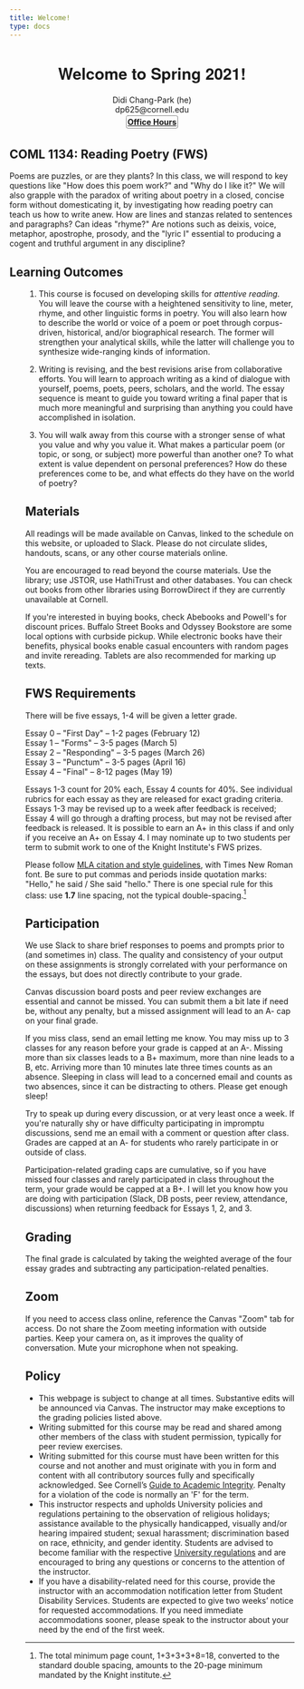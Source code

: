 ```yaml
---
title: Welcome!
type: docs
---
```


<h1 style="text-align:center; font-family: Helvetica Neue"> Welcome to Spring 2021!</h1>

<div style="text-align:center">
Didi Chang-Park (he)<br>
dp625@cornell.edu<br>  
<a href="https://calendly.com/dp625" style="font-weight: bold; border: dotted; border-width: 1px; padding: 2px; border-radius: 4px; line-height: 2em;">Office Hours</a>
</div>

## COML 1134: Reading Poetry (FWS)                      
Poems are puzzles, or are they plants? In this class, we will respond to key questions like "How does this poem work?" and "Why do I like it?" We will also grapple with the paradox of writing about poetry in a closed, concise form without domesticating it, by investigating how reading poetry can teach us how to write anew. How are lines and stanzas related to sentences and paragraphs? Can ideas "rhyme?" Are notions such as deixis, voice, metaphor, apostrophe, prosody, and the "lyric I" essential to producing a cogent and truthful argument in any discipline?

## Learning Outcomes
<div style="margin-left:2em">

1. This course is focused on developing skills for *attentive reading.* You will leave the course with a heightened sensitivity to line, meter, rhyme, and other linguistic forms in poetry. You will also learn how to describe the world or voice of a poem or poet through corpus-driven, historical, and/or biographical research. The former will strengthen your analytical skills, while the latter will challenge you to synthesize wide-ranging kinds of information.

2. Writing is revising, and the best revisions arise from collaborative efforts. You will learn to approach writing as a kind of dialogue with yourself, poems, poets, peers, scholars, and the world. The essay sequence is meant to guide you toward writing a final paper that is much more meaningful and surprising than anything you could have accomplished in isolation.

3. You will walk away from this course with a stronger sense of what you value and why you value it. What makes a particular poem (or topic, or song, or subject) more powerful than another one? To what extent is value dependent on personal preferences? How do these preferences come to be, and what effects do they have on the world of poetry?

## Materials

All readings will be made available on Canvas, linked to the schedule on this website, or uploaded to Slack. Please do not circulate slides, handouts, scans, or any other course materials online.

You are encouraged to read beyond the course materials. Use the library; use JSTOR, use HathiTrust and other databases. You can check out books from other libraries using BorrowDirect if they are currently unavailable at Cornell.

If you're interested in buying books, check Abebooks and Powell's for discount prices. Buffalo Street Books and Odyssey Bookstore are some local options with curbside pickup. While electronic books have their benefits, physical books enable casual encounters with random pages and invite rereading. Tablets are also recommended for marking up texts.


## FWS Requirements

There will be five essays, 1-4 will be given a letter grade.

Essay 0 – "First Day" – 1-2 pages (February 12)    
Essay 1 – "Forms" – 3-5 pages (March 5)  
Essay 2 – "Responding" – 3-5 pages (March 26)    
Essay 3 – "Punctum" – 3-5 pages (April 16)  
Essay 4 – "Final" – 8-12 pages (May 19)

Essays 1-3 count for 20% each, Essay 4 counts for 40%. See individual rubrics for each essay as they are released for exact grading criteria. Essays 1-3 may be revised up to a week after feedback is received; Essay 4 will go through a drafting process, but may not be revised after feedback is released. It is possible to earn an A+ in this class if and only if you receive an A+ on Essay 4. I may nominate up to two students per term to submit work to one of the Knight Institute's FWS prizes.

Please follow <a href="https://owl.purdue.edu/owl/research_and_citation/mla_style/mla_formatting_and_style_guide/mla_general_format.html">MLA citation and style guidelines,</a> with Times New Roman font. Be sure to put commas and periods inside quotation marks: "Hello," he said / She said "hello." There is one special rule for this class: use **1.7** line spacing, not the typical double-spacing.[^1] 


## Participation

We use Slack to share brief responses to poems and prompts prior to (and sometimes in) class. The quality and consistency of your output on these assignments is strongly correlated with your performance on the essays, but does not directly contribute to your grade.

Canvas discussion board posts and peer review exchanges are essential and cannot be missed. You can submit them a bit late if need be, without any penalty, but a missed assignment will lead to an A- cap on your final grade.

If you miss class, send an email letting me know. You may miss up to 3 classes for any reason before your grade is capped at an A-. Missing more than six classes leads to a B+ maximum, more than nine leads to a B, etc. Arriving more than 10 minutes late three times counts as an absence. Sleeping in class will lead to a concerned email and counts as two absences, since it can be distracting to others. Please get enough sleep!

Try to speak up during every discussion, or at very least once a week. If you're naturally shy or have difficulty participating in impromptu discussions, send me an email with a comment or question after class. Grades are capped at an A- for students who rarely participate in or outside of class.

Participation-related grading caps are cumulative, so if you have missed four classes and rarely participated in class throughout the term, your grade would be capped at a B+. I will let you know how you are doing with participation (Slack, DB posts, peer review, attendance, discussions) when returning feedback for Essays 1, 2, and 3.


## Grading

The final grade is calculated by taking the weighted average of the four essay grades and subtracting any participation-related penalties. 


## Zoom

If you need to access class online, reference the Canvas "Zoom" tab for access. Do not share the Zoom meeting information with outside parties. Keep your camera on, as it improves the quality of conversation. Mute your microphone when not speaking.

## Policy

* This webpage is subject to change at all times. Substantive edits will be announced via Canvas. The instructor may make exceptions to the grading policies listed above.
* Writing submitted for this course may be read and shared among other members of the class with student permission, typically for peer review exercises.
* Writing submitted for this course must have been written for this course and not another and must originate with you in form and content with all contributory sources fully and specifically acknowledged. See Cornell’s <a href="https://theuniversityfaculty.cornell.edu/academic-integrity/">Guide to Academic Integrity</a>. Penalty for a violation of the code is normally an 'F' for the term.
* This instructor respects and upholds University policies and regulations pertaining to the observation of religious holidays; assistance available to the physically handicapped, visually and/or hearing impaired student; sexual harassment; discrimination based on race, ethnicity, and gender identity. Students are advised to become familiar with the respective <a href="https://www.dfa.cornell.edu/sites/default/files/vol6_4.pdf">University regulations</a> and are encouraged to bring any questions or concerns to the attention of the instructor.
* If you have a disability-related need for this course, provide the instructor with an accommodation notification letter from Student Disability Services. Students are expected to give two weeks’ notice for requested accommodations. If you need immediate accommodations sooner, please speak to the instructor about your need by the end of the first week.

[^1]: The total minimum page count, 1+3+3+3+8=18, converted to the standard double spacing, amounts to the 20-page minimum mandated by the Knight institute.
